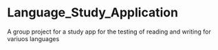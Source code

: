# Language_Study_Application
A group project for a study app for the testing of reading and writing for variuos languages

